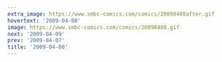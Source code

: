 ```yaml
---
extra_image: https://www.smbc-comics.com/comics/20090408after.gif
hovertext: '2009-04-08'
image: https://www.smbc-comics.com/comics/20090408.gif
next: '2009-04-09'
prev: '2009-04-07'
title: '2009-04-08'
---
```

